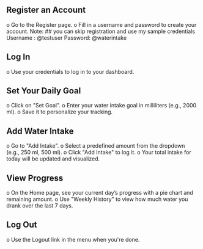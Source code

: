 ## Register an Account
o	Go to the Register page.
o	Fill in a username and password to create your account.
Note: ## you can skip registration and use my sample credentials 
Username : @testuser
Password: @waterintake
## Log In
o	Use your credentials to log in to your dashboard.
##	Set Your Daily Goal
o	Click on "Set Goal".
o	Enter your water intake goal in milliliters (e.g., 2000 ml).
o	Save it to personalize your tracking.
## Add Water Intake
o	Go to "Add Intake".
o	Select a predefined amount from the dropdown (e.g., 250 ml, 500 ml).
o	Click "Add Intake" to log it.
o	Your total intake for today will be updated and visualized.
## View Progress
o	On the Home page, see your current day’s progress with a pie chart and remaining amount.
o	Use "Weekly History" to view how much water you drank over the last 7 days.
## Log Out
o	Use the Logout link in the menu when you're done.



